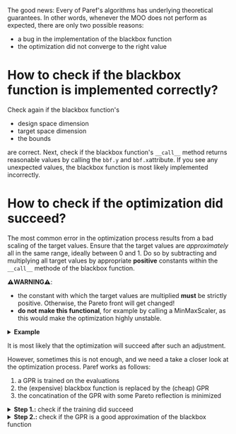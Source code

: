 The good news:
Every of Paref's algorithms has underlying theoretical guarantees.
In other words, whenever the MOO does not perform as expected, there are only two possible reasons:
- a bug in the implementation of the blackbox function
- the optimization did not converge to the right value

# How to check if the blackbox function is implemented correctly?

Check again if the blackbox function's
- design space dimension
- target space dimension
- the bounds

are correct.
Next, check if the blackbox function's ``__call__`` method returns reasonable values by calling the
``bbf.y`` and ``bbf.x``attribute.
If you see any unexpected values, the blackbox function is most likely implemented incorrectly.

# How to check if the optimization did succeed?

The most common error in the optimization process results from a bad scaling of the target values.
Ensure that the target values are _approximately_ all in the same range, ideally between 0 and 1.
Do so by subtracting and multiplying all target values by appropriate **positive** constants
within the ``__call__`` methode of the blackbox function.

**⚠️WARNING⚠️**:
- the constant with which the target values are multiplied **must** be strictly positive. Otherwise, the Pareto front will get changed!
- **do not make this functional**, for example by calling a MinMaxScaler, as this would make the optimization
highly unstable.

<details>
<summary><b>Example</b></summary>
Assume the first value of some 2-dimensional bbf with method

```python
def __call__(self, x: np.ndarray) -> np.ndarray:
    ... # Some code implementing the relationship between x and f(x)
    return result
```

is known to be in the range of -100 to -1000
and the second value in the range of 0.001 to 0.002. This (rather extreme) setup would most likely cause a bad optimization.
Then, the following modification would be appropriate:


```python
def __call__(self, x: np.ndarray) -> np.ndarray:
    ... # Some code implementing the relationship between x and f(x)
    return (result-np.array([1000,-0.001])  # Subtract the lower bounds
           /np.array([900,0.001]))  # Divide by the range
```
</details>

It is most likely that the optimization will succeed after such an adjustment.

However, sometimes this is not enough, and we need a take a closer look at the optimization process.
Paref works as follows:
1. a GPR is trained on the evaluations
2. the (expensive) blackbox function is replaced by the (cheap) GPR
3. the concatination of the GPR with some Pareto reflection is minimized


<details>
<summary><b>Step 1.:</b> check if the training did succeed</summary>

This information is provided by the ``Info`` class:

```python
from paref.express.info import Info
info = Info(blackbox_function=bbf, training_iter=2000, learning_rate=0.05)  # Create an instance of the Paref Info class
Info.model_fitness
```

and have a look at the plot of the training. It should look like this:

[//]: # (# TODO image)

If you recognize the plot to be 'non-converging'
try **more training iterations** (e.g. ``training_iter=5000``) and check if the optimization did succeed.
```python
info = Info(blackbox_function=bbf, training_iter=5000, learning_rate=0.05)  # Create an instance of the Paref Info class
Info.model_fitness
```

If you recognize the plot to be non-convex (e.g. if there are any spikes) this is
mostly likely caused by a **bad scaling of the target values** (see above) or a learning rate too large.
For the latter, decrease the learning rate (e.g. ``learning_rate=0.01``) and check if the training succeeds.
You will mostly likely need to increase the number of training iterations (e.g. ``training_iter=5000``).
You can check if those changes did succeed by calling the ``Info`` class again.

```python
info = Info(blackbox_function=bbf, training_iter=5000, learning_rate=0.01)  # Create an instance of the Paref Info class
Info.model_fitness
```

After determining appropriate values for the learning rate and the number of training iterations, initialize
the MOO algorithm again with those values.
</details>

<details>
<summary><b>Step 2.:</b> check if the GPR is a good approximation of the blackbox function</summary>
How well the GPR approximates the blackbox function is determined by two factors:

- the complexity of the bbf
- the number of evaluations (i.e. training points)

The good news is that any GPR can approximate any bbf arbitrarily well if the number of evaluations is large enough.
In other words, the optimization will succeed as long as the target space is explored sufficiently.
The bad news is that there is no general rule of thumb for the number of evaluations.

However, Paref provides an indicator for the quality of the GPR by calling
```python
from paref.express.info import Info
info = Info(blackbox_function=bbf, training_iter=2000, learning_rate=0.05)  # Create an instance of the Paref Info class
Info.model_fitness
```
and having a look at the 'average uncertainty'. A high uncertainty suggests a bad approximation.
In such case and after ensuring all of the above steps,
you will need to explore the target space further.
Currently, you can only do this by
- calling the ``bbf.perform_lhc`` method again or
- manually adding new points to the target space by calling the ``bbf`` to some design.

We are working on additional methods for (automatically and optimally) exploring the target space.
If nothing of the above worked feel free to contact me!
</details>
